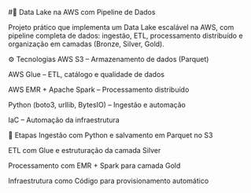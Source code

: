 #🚀 Data Lake na AWS com Pipeline de Dados

Projeto prático que implementa um Data Lake escalável na AWS, com pipeline completa de dados: ingestão, ETL, processamento distribuído e organização em camadas (Bronze, Silver, Gold).

⚙️ Tecnologias
AWS S3 – Armazenamento de dados (Parquet)

AWS Glue – ETL, catálogo e qualidade de dados

AWS EMR + Apache Spark – Processamento distribuído

Python (boto3, urllib, BytesIO) – Ingestão e automação

IaC – Automação da infraestrutura

🧱 Etapas
Ingestão com Python e salvamento em Parquet no S3

ETL com Glue e estruturação da camada Silver

Processamento com EMR + Spark para camada Gold

Infraestrutura como Código para provisionamento automático
